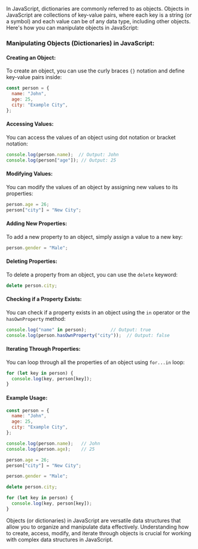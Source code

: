 In JavaScript, dictionaries are commonly referred to as objects. Objects in JavaScript are collections of key-value pairs, where each key is a string (or a symbol) and each value can be of any data type, including other objects. Here's how you can manipulate objects in JavaScript:

### Manipulating Objects (Dictionaries) in JavaScript:

#### Creating an Object:

To create an object, you can use the curly braces `{}` notation and define key-value pairs inside:

```javascript
const person = {
  name: "John",
  age: 25,
  city: "Example City",
};
```

#### Accessing Values:

You can access the values of an object using dot notation or bracket notation:

```javascript
console.log(person.name);  // Output: John
console.log(person["age"]); // Output: 25
```

#### Modifying Values:

You can modify the values of an object by assigning new values to its properties:

```javascript
person.age = 26;
person["city"] = "New City";
```

#### Adding New Properties:

To add a new property to an object, simply assign a value to a new key:

```javascript
person.gender = "Male";
```

#### Deleting Properties:

To delete a property from an object, you can use the `delete` keyword:

```javascript
delete person.city;
```

#### Checking if a Property Exists:

You can check if a property exists in an object using the `in` operator or the `hasOwnProperty` method:

```javascript
console.log("name" in person);         // Output: true
console.log(person.hasOwnProperty("city"));  // Output: false
```

#### Iterating Through Properties:

You can loop through all the properties of an object using `for...in` loop:

```javascript
for (let key in person) {
  console.log(key, person[key]);
}
```

#### Example Usage:

```javascript
const person = {
  name: "John",
  age: 25,
  city: "Example City",
};

console.log(person.name);   // John
console.log(person.age);    // 25

person.age = 26;
person["city"] = "New City";

person.gender = "Male";

delete person.city;

for (let key in person) {
  console.log(key, person[key]);
}
```

Objects (or dictionaries) in JavaScript are versatile data structures that allow you to organize and manipulate data effectively. Understanding how to create, access, modify, and iterate through objects is crucial for working with complex data structures in JavaScript.